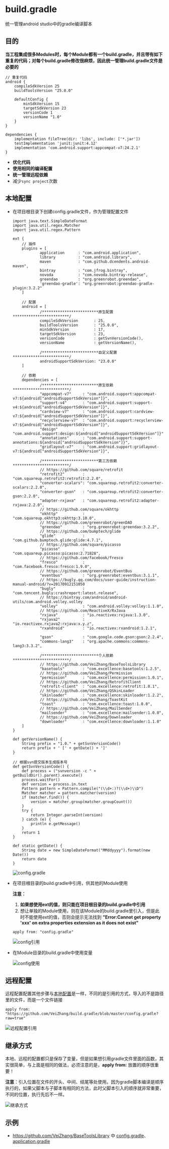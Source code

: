 # build.gradle
统一管理android studio中的gradle编译脚本

## 目的

**当工程集成很多Modules时，每个Module都有一个build.gradle，并且带有如下重复的代码；对每个build.gradle修改很麻烦，因此统一管理build.gradle文件是必要的**

```
// 重复代码
android {
    compileSdkVersion 25
    buildToolsVersion "25.0.0"

    defaultConfig {
        minSdkVersion 15
        targetSdkVersion 23
        versionCode 1
        versionName "1.0"
    }
}

dependencies {
    implementation fileTree(dir: 'libs', include: ['*.jar'])
    testImplementation 'junit:junit:4.12'
    implementation 'com.android.support:appcompat-v7:24.2.1'
}
```

* **优化代码**
* **使用相同的编译配置**
* **统一管理远程依赖**
* 减少`sync project`次数


## 本地配置<a name="本地配置">

* 在项目根目录下创建config.gradle文件，作为管理配置文件
	
	```
	import java.text.SimpleDateFormat
	import java.util.regex.Matcher
	import java.util.regex.Pattern
	
	ext {
	    // 插件
	    plugins = [
	            application      : "com.android.application",
	            library          : "com.android.library",
	            maven            : "com.github.dcendents.android-maven",
	            bintray          : "com.jfrog.bintray",
	            novoda           : "com.novoda.bintray-release",
	            greendao         : "org.greenrobot.greendao",
	            'greendao-gradle': "org.greenrobot:greendao-gradle-plugin:3.2.2"
	    ]
	
	    // 配置
	    android = [
	            /*************************原生配置*************************/
	            compileSdkVersion       : 25,
	            buildToolsVersion       : "25.0.0",
	            minSdkVersion           : 17,
	            targetSdkVersion        : 23,
	            versionCode             : getSvnVersionCode(),
	            versionName             : getVersionName(),
	
	            /*************************自定义配置*************************/
	            androidSupportSdkVersion: "23.0.0"
	    ]
	
	    // 依赖
	    dependencies = [
	            /*************************原生依赖*************************/
	            "appcompat-v7"     : "com.android.support:appcompat-v7:${android["androidSupportSdkVersion"]}",
	            "support-v4"       : "com.android.support:support-v4:${android["androidSupportSdkVersion"]}",
	            "cardview-v7"      : "com.android.support:cardview-v7:${android["androidSupportSdkVersion"]}",
	            "recyclerview-v7"  : "com.android.support:recyclerview-v7:${android["androidSupportSdkVersion"]}",
	            "design"           : "com.android.support:design:${android["androidSupportSdkVersion"]}",
	            "annotations"      : "com.android.support:support-annotations:${android["androidSupportSdkVersion"]}",
	            "gridlayout-v7"    : "com.android.support:gridlayout-v7:${android["androidSupportSdkVersion"]}",
	
	            /*************************第三方依赖*************************/
	            // https://github.com/square/retrofit
	            "retrofit2"        : "com.squareup.retrofit2:retrofit:2.2.0",
	            "converter-scalars": "com.squareup.retrofit2:converter-scalars:2.2.0",
	            "converter-gson"   : "com.squareup.retrofit2:converter-gson:2.2.0",
	            "adapter-rxjava"   : "com.squareup.retrofit2:adapter-rxjava:2.2.0",
	            // https://github.com/square/okhttp
	            "okhttp"           : "com.squareup.okhttp3:okhttp:3.10.0",
	            // https://github.com/greenrobot/greenDAO
	            "greendao"         : "org.greenrobot:greendao:3.2.2",
	            // https://github.com/bumptech/glide
	            "glide"            : "com.github.bumptech.glide:glide:4.7.1",
	            // https://github.com/square/picasso
	            "picasso"          : "com.squareup.picasso:picasso:2.71828",
	            // https://github.com/facebook/fresco
	            "fresco"           : "com.facebook.fresco:fresco:1.9.0",
	            // https://github.com/greenrobot/EventBus
	            "eventbus"         : "org.greenrobot:eventbus:3.1.1",
	            // https://bugly.qq.com/docs/user-guide/instruction-manual-android/?v=20170912151050
	            "bugly"            : "com.tencent.bugly:crashreport:latest.release",
	            // https://bintray.com/android/android-utils/com.android.volley.volley
	            "volley"           : "com.android.volley:volley:1.1.0",
	            // https://github.com/ReactiveX/RxJava
	            "rxjava"           : "io.reactivex:rxjava:1.3.0",
	            "rxjava2"          : "io.reactivex.rxjava2:rxjava:x.y.z",
	            "rxandroid"        : "io.reactivex:rxandroid:1.2.1",
	
	            "gson"             : "com.google.code.gson:gson:2.2.4",
	            "commons-lang3"    : "org.apache.commons:commons-lang3:3.3.2",
	
	            /*************************个人依赖*************************/
	            // https://github.com/VeiZhang/BaseToolsLibrary
	            "basetools"        : "com.excellence:basetools:1.2.5",
	            // https://github.com/VeiZhang/Permission
	            "permission"       : "com.excellence:permission:1.0.1",
	            // https://github.com/VeiZhang/RetrofitClient
	            "retrofit-client"  : "com.excellence:retrofit:1.0.1",
	            // https://github.com/VeiZhang/QSkinLoader
	            "skinloader"       : "com.excellence:skinloader:1.2.2",
	            // https://github.com/VeiZhang/ToastKit
	            "toast"            : "com.excellence:toast:1.0.0",
	            // https://github.com/VeiZhang/MailSender
	            "mailsender"       : "com.excellence:mailsender:1.0.0",
	            // https://github.com/VeiZhang/Downloader
	            "downloader"       : "com.excellence:downloader:1.1.0"
	    ]
	}
	
	def getVersionName() {
	    String prefix = "1.0." + getSvnVersionCode()
	    return prefix + ' [' + getDate() + ']'
	}
	
	// 根据svn提交版本生成版本号
	def getSvnVersionCode() {
	    def process = ("svnversion -c " + getBuildDir().parent).execute()
	    process.waitFor()
	    def version = process.in.text
	    Pattern pattern = Pattern.compile("(\\d+:)?(\\d+)\\D")
	    Matcher matcher = pattern.matcher(version)
	    if (matcher.find()) {
	        version = matcher.group(matcher.groupCount())
	    }
	    try {
	        return Integer.parseInt(version)
	    } catch (e) {
	        println e.getMessage()
	    }
	    return 1
	}
	
	def static getDate() {
	    String date = new SimpleDateFormat("MMddyyyy").format(new Date())
	    return date
	}
	```

	![config.gradle][config.gradle示例]

* 在项目根目录的build.gradle中引用，供其他的Module使用

	**注意：** 
	1. **如果想使用ext的值，则只能在项目根目录的build.gradle中引用**
	2. 想让单独的Module使用，则在该Module的build.gradle里引入，但是此时不能使用ext的值，否则会提示无法找到 **"Error:Cannot get property 'xxx' on extra properties extension as it does not exist"**

	```
	apply from: "config.gradle"
	```

	![config引用][config引用]


* 在Module目录的build.gradle中使用变量
	
	![config使用][config使用]


## 远程配置

远程配置配置其他步骤与[本地配置](#本地配置)是一样，不同的是引用的方式，导入的不是路径里的文件，而是一个文件链接

```
apply from: "https://github.com/VeiZhang/build.gradle/blob/master/config.gradle?raw=true"
```

![远程配置引用][远程配置引用]


## 继承方式

本地、远程的配置都只是保存了变量，但是如果想引用gradle文件里面的函数，其实很简单，与上面是相同的做法，必须注意的是，**apply from:** 放置的顺序很重要！

**注意**：引入位置在文件的开头、中间、结尾等处使用。因为gradle脚本编译是顺序执行的，如果父脚本与子脚本有相同的方法，此时父脚本引入的顺序就非常重要，不同的位置，执行先后不一样。

![继承方式][继承方式]


## 示例

* https://github.com/VeiZhang/BaseToolsLibrary 中 [config.gradle][config.gradle]、[application.gradle][application.gradle]


[config.gradle示例]:https://github.com/VeiZhang/build.gradle/blob/master/images/config.gradle.png?raw=true "config.gradle"
[config引用]:https://github.com/VeiZhang/build.gradle/blob/master/images/config引用.png?raw=true "config引用"
[config使用]:https://github.com/VeiZhang/build.gradle/blob/master/images/config使用.png?raw=true "config使用"
[远程配置引用]:https://github.com/VeiZhang/build.gradle/blob/master/images/%E8%BF%9C%E7%A8%8B%E9%85%8D%E7%BD%AE%E5%BC%95%E7%94%A8.png?raw=true "远程配置引用"
[继承方式]:https://github.com/VeiZhang/build.gradle/blob/master/images/%E7%BB%A7%E6%89%BF%E6%96%B9%E5%BC%8F.png?raw=true "继承方式"
[config.gradle]:https://github.com/VeiZhang/BaseToolsLibrary/blob/master/config.gradle
[application.gradle]:https://github.com/VeiZhang/BaseToolsLibrary/blob/master/application.gradle
